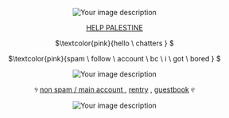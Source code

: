 <p align="center">
    <img src="https://64.media.tumblr.com/60597c40dae4d310e98d9ee494a37e22/35c84b613b922903-4e/s540x810/a71bca5f553d31632b7e1d6be82540cf536f74dc.pnj" alt="Your image description" />
</p>

<div align="center">

 [HELP PALESTINE ](https://arab.org/click-to-help/palestine/)


<p align="center">
$\textcolor{pink}{hello \ chatters } $

<p align="center">
$\textcolor{pink}{spam \ follow \ account \ bc \ i \ got \ bored   } $

<p align="center">
    <img src="https://media.discordapp.net/attachments/1216331712477397002/1237299444802650155/Untitled157_20240507073900.png?ex=66503c67&is=664eeae7&hm=115dccba66afd1b2f2723bfa8d861267468cb566378a7b0ef03b8ad497d2ebaf&=&format=webp&quality=lossless&width=920&height=517" alt="Your image description" />
</p>

<div align="center">

୨ [non spam / main account ](https://github.com/tummyaches) , [rentry](https://rentry.co/oneheartbeat) , [guestbook](https://cryingshats.123guestbook.com/) ୧
</div>

<p align="center">
    <img src="https://64.media.tumblr.com/03261100da3ae23efaab04b37c0b7708/35c84b613b922903-f1/s540x810/b11cf25f958074c03aec8182e5900976522c5e9f.pnj" alt="Your image description" />
</p>
